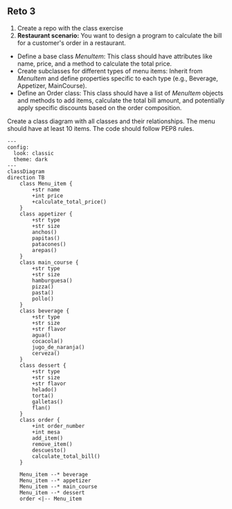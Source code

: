 
## Reto 3
1. Create a repo with the class exercise
2. **Restaurant scenario:** You want to design a program to calculate the bill for a customer's order in a restaurant.
- Define a base class *MenuItem*: This class should have attributes like name, price, and a method to calculate the total price.
- Create subclasses for different types of menu items: Inherit from *MenuItem* and define properties specific to each type (e.g., Beverage, Appetizer, MainCourse). 
- Define an Order class: This class should have a list of *MenuItem* objects and methods to add items, calculate the total bill amount, and potentially apply specific discounts based on the order composition.

Create a class diagram with all classes and their relationships. 
The menu should have at least 10 items.
The code should follow PEP8 rules.


```mermaid
---
config:
  look: classic
  theme: dark
---
classDiagram
direction TB
    class Menu_item {
	    +str name
	    +int price
	    +calculate_total_price()
    }
    class appetizer {
	    +str type
	    +str size
	    anchos()
	    papitas()
	    patacones()
	    arepas()
    }
    class main_course {
	    +str type
	    +str size
	    hamburguesa()
	    pizza()
	    pasta()
	    pollo()
    }
    class beverage {
	    +str type
	    +str size
	    +str flavor
	    agua()
	    cocacola()
	    jugo_de_naranja()
	    cerveza()
    }
    class dessert {
	    +str type
	    +str size
	    +str flavor
	    helado()
	    torta()
	    galletas()
	    flan()
    }
    class order {
	    +int order_number
	    +int mesa
	    add_item()
	    remove_item()
	    descuesto()
	    calculate_total_bill()
    }

    Menu_item --* beverage
    Menu_item --* appetizer
    Menu_item --* main_course
    Menu_item --* dessert
    order <|-- Menu_item
```
